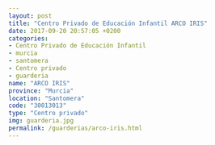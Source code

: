 ```yaml
---
layout: post
title: "Centro Privado de Educación Infantil ARCO IRIS"
date: 2017-09-20 20:57:05 +0200
categories:
- Centro Privado de Educación Infantil
- murcia
- santomera
- Centro privado
- guarderia
name: "ARCO IRIS"
province: "Murcia"
location: "Santomera"
code: "30013013"
type: "Centro privado"
img: guarderia.jpg
permalink: /guarderias/arco-iris.html
---
```

